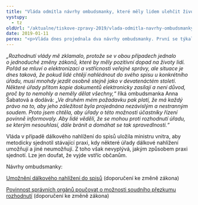 ```yaml
---
title: "Vláda odmítla návrhy ombudsmanky, které měly lidem ulehčit život"
vystupy:
  - tz
oldUrl: "/aktualne/tiskove-zpravy-2019/vlada-odmitla-navrhy-ombudsmanky-ktere-mely-lidem-ulehcit-zivot"
date: 2019-01-11
perex: "<p>Vláda dnes projednala dva návrhy ombudsmanky. První se týkal možnosti dálkového nahlížení do spisů, který měl lidem ulehčit komunikaci s úřady. Ombudsmanka chtěla, aby úřady účastníkům řízení umožnily dálkové nahlížení do spisů formou zaslání kopií. Lidé by tak nemuseli jezdit všude osobně, což je pro některé lidi nepřekonatelná překážka. V druhém případě ombudsmanka žádala, aby úřady upozorňovaly účastníky řízení na možnost soudního přezkumu. Lidé totiž mnohdy neví, že v případě nesouhlasu s úředním rozhodnutím mají právo obrátit se na soud.   </p>"
---
```


<!-- imported from the old website -->

<p><i>„Rozhodnutí vlády mě zklamalo, protože se v obou případech jednalo o jednoduché změny zákonů, které by měly pozitivní dopad na životy lidí. Pořád se mluví o elektronizaci a vstřícnosti veřejné správy, ale situace je dnes taková, že pokud lidé chtějí nahlédnout do svého spisu u konkrétního úřadu, musí mnohdy jezdit osobně stejně jako v devatenáctém století. Některé úřady přitom kopie dokumentů elektronicky zasílají a není důvod, proč by to nemohly a neměly dělat všechny,“</i> říká ombudsmanka Anna Šabatová a dodává: <i>„Ve druhém mém požadavku pak platí, že má každý právo na to, aby jeho záležitost byla projednána nezávislým a nestranným soudem. Proto jsem chtěla, aby úřady o této možnosti účastníky řízení povinně informovaly. Aby lidé věděli, že se mohou proti rozhodnutí úřadu, se kterým nesouhlasí, dále bránit a domáhat se tak spravedlnosti.“</i></p> <p>Vláda v případě dálkového nahlížení do spisů uložila ministru vnitra, aby metodicky sjednotil stávající praxi, kdy některé úřady dálkové nahlížení umožňují a jiné neumožňují. Z toho však nevyplývá, jakým způsobem praxi sjednotí. Lze jen doufat, že vyjde vstříc občanům.</p><p>Návrhy ombudsmanky:</p><p><a href="/aktualne/tiskove-zpravy-2018/ombudsmanka-zada-o-snizeni-byrokracie-a-zatezovani-lidi-pri-nahlizeni-do-spisu/" target="_blank">Umožnění dálkového nahlížení do spisů</a> (doporučení ke změně zákona)</p><p><a href="/aktualne/tiskove-zpravy-2018/ombudsmanka-zada-vladu-aby-urady-informovaly-obcany-o-moznosti-nezavisleho-soudniho-pre/" target="_blank">Povinnost správních orgánů poučovat o možnosti soudního přezkumu rozhodnutí</a> (doporučení ke změně zákona)</p>
